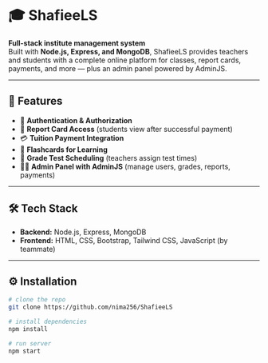 # 🎓 ShafieeLS

**Full-stack institute management system**  
Built with **Node.js, Express, and MongoDB**, ShafieeLS provides teachers and students with a complete online platform for classes, report cards, payments, and more — plus an admin panel powered by AdminJS.

---

## 🚀 Features
- 🔐 **Authentication & Authorization**
- 🧾 **Report Card Access** (students view after successful payment)
- 💳 **Tuition Payment Integration**
- 📝 **Flashcards for Learning**
- 📅 **Grade Test Scheduling** (teachers assign test times)
- 🧑‍💻 **Admin Panel with AdminJS** (manage users, grades, reports, payments)

---

## 🛠 Tech Stack
- **Backend:** Node.js, Express, MongoDB  
- **Frontend:** HTML, CSS, Bootstrap, Tailwind CSS, JavaScript (by teammate)  

---

## ⚙️ Installation
```bash
# clone the repo
git clone https://github.com/nima256/ShafieeLS

# install dependencies
npm install

# run server
npm start
